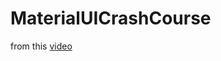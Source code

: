 # MaterialUICrashCourse
from this [video](https://www.youtube.com/watch?v=vyJU9efvUtQ&ab_channel=TraversyMedia)